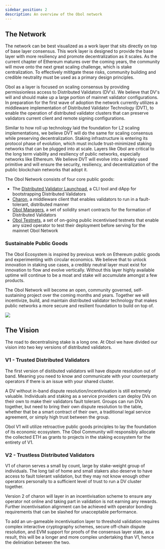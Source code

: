 ```yaml
---
sidebar_position: 2
description: An overview of the Obol network
---
```


## The Network

The network can be best visualized as a work layer that sits directly on top of base layer consensus. This work layer is designed to provide the base layer with more resiliency and promote decentralization as it scales. As the current chapter of Ethereum matures over the coming years, the community will move onto the next great scaling challenge, which is stake centralization. To effectively mititgate these risks, community building and credible neutrality must be used as a primary design principles.

Obol as a layer is focused on scaling consensus by providing permissionless access to Distributed Validators (DV's). We believe that DV's will and should make up a large portion of mainnet validator configurations. In preparation for the first wave of adoption the network currently utilizes a middleware implementation of Distributed Validator Technology (DVT), to enable the operation of distributed validator clusters that can preserve validators current client and remote signing configurations.

Similar to how roll up technology laid the foundation for L2 scaling implementations, we believe DVT will do the same for scaling consensus while preserving decentralization. Staking infrastructure is entering its protocol phase of evolution, which must include trust-minimized staking networks that can be plugged into at scale. Layers like Obol are critical to the long term viability and resiliency of public networks, especially networks like Ethereum. We believe DVT will evolve into a widely used primitive and will ensure the security, resiliency, and decentralization of the public blockchain networks that adopt it.

The Obol Network consists of four core public goods:

- The [Distributed Validator Launchpad](../dvk/01_distributed-validator-keys.md), a CLI tool and dApp for bootstrapping Distributed Validators
- [Charon](../dv/01_introducing-charon.md), a middleware client that enables validators to run in a fault-tolerant, distributed manner
- [Obol Managers](../sc/01_introducing-obol-managers.md), a set of solidity smart contracts for the formation of Distributed Validators
- [Obol Testnets](../testnet.md), a set of on-going public incentivised testnets that enable any sized operator to test their deployment before serving for the mainnet Obol Network

### Sustainable Public Goods

The Obol Ecosystem is inspired by previous work on Ethereum public goods and experimenting with circular economics. We believe that to unlock innovation in staking use cases, a credibly neutral layer must exist for innovation to flow and evolve vertically. Without this layer highly available uptime will continue to be a moat and stake will accumulate amongst a few products.

The Obol Network will become an open, community governed, self-sustaining project over the coming months and years. Together we will incentivize, build, and maintain distributed validator technology that makes public networks a more secure and resilient foundation to build on top of.

![](/img/DVT4.png)

## The Vision

The road to decentralising stake is a long one. At Obol we have divided our vision into two key versions of distributed validators.

### V1 - Trusted Distributed Validators

The first version of distibuted validators will have dispute resolution out of band. Meaning you need to know and communicate with your counterparty operators if there is an issue with your shared cluster.

A DV without in-band dispute resolution/incentivisation is still extremely valuable. Individuals and staking as a service providers can deploy DVs on their own to make their validators fault tolerant. Groups can run DVs together, but need to bring their own dispute resolution to the table, whether that be a smart contract of their own, a traditional legal service agreement, or simply high trust between the group.

Obol V1 will utilize retroactive public goods principles to lay the foundation of its economic ecosystem. The Obol Community will responsibly allocate the collected ETH as grants to projects in the staking ecosystem for the entirety of V1.

### V2 - Trustless Distributed Validators

V1 of charon serves a small by count, large by stake-weight group of individuals. The long tail of home and small stakers also deserve to have access to fault tolerant validation, but they may not know enough other operators personally to a sufficient level of trust to run a DV cluster together.

Version 2 of charon will layer in an incentivisation scheme to ensure any operator not online and taking part in validation is not earning any rewards. Further incentivisation alignment can be achieved with operator bonding requirements that can be slashed for unacceptable performance.

To add an un-gameable incentivisation layer to threshold validation requires complex interactive cryptography schemes, secure off-chain dispute resolution, and EVM support for proofs of the consensus layer state, as a result, this will be a longer and more complex undertaking than V1, hence the deliniation between the two.
